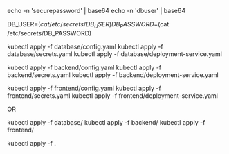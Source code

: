 echo -n 'securepassword' | base64
echo -n 'dbuser' | base64

DB_USER=$(cat /etc/secrets/DB_USER)
DB_PASSWORD=$(cat /etc/secrets/DB_PASSWORD)

kubectl apply -f database/config.yaml
kubectl apply -f database/secrets.yaml
kubectl apply -f database/deployment-service.yaml

kubectl apply -f backend/config.yaml
kubectl apply -f backend/secrets.yaml
kubectl apply -f backend/deployment-service.yaml

kubectl apply -f frontend/config.yaml
kubectl apply -f frontend/secrets.yaml
kubectl apply -f frontend/deployment-service.yaml

OR

kubectl apply -f database/
kubectl apply -f backend/
kubectl apply -f frontend/

kubectl apply -f .



